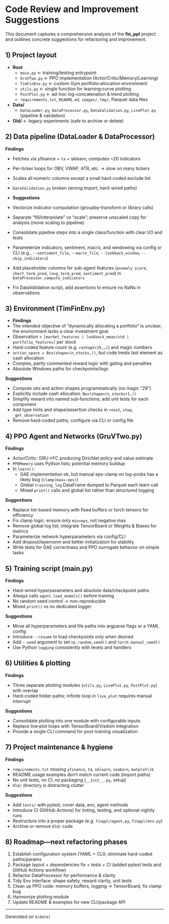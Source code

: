 # Code Review and Improvement Suggestions

This document captures a comprehensive analysis of the **fin_ppl** project and outlines concrete suggestions for refactoring and improvement.

## 1) Project layout
- **Root**
  - `main.py`          ← training/testing entrypoint
  - `GruVTwo.py`       ← PPO implementation (Actor/Critic/Memory/Learning)
  - `TimFinEnv.py`     ← custom Gym portfolio‐allocation environment
  - `utils.py`         ← single function for learning‐curve plotting
  - `PostPlot.py`      ← ad-hoc log-concatenation & trend plotting
  - `requirements.txt`, `README.md`, `images/`, `tmp/`, Parquet data files
- **Data/**
  - `DataLoader.py`, `DataProcessor.py`, `DataValidation.py`, `LivePlot.py` (pipeline & validation)
- **Old/** ← legacy experiments (safe to archive or delete)

## 2) Data pipeline (DataLoader & DataProcessor)
**Findings**
- Fetches via yfinance + `ta` + sklearn, computes ~20 indicators
- Per-ticker loops for OBV, VWAP, ATR, etc. → slow on many tickers
- Scales all numeric columns except a small hard-coded exclude list
- `DataValidation.py` broken (wrong import, hard-wired paths)

- **Suggestions**
- Vectorize indicator computation (groupby-transform or library calls)
- Separate “fill/interpolate” vs “scale”; preserve unscaled copy for analysis (move scaling to pipeline)
- Consolidate pipeline steps into a single class/function with clear I/O and tests
- Parameterize indicators, sentiment, macro, and windowing via config or CLI (e.g., `--sentiment_file`, `--macro_file`, `--lookback_window`, `--skip_indicators`)
- Add placeholder columns for sub-agent features (`anomaly_score`, `short_term_pred`, `long_term_pred`, `sentiment_pred`) in `DataProcessor.compute_indicators`
- Fix DataValidation script, add assertions to ensure no NaNs in observations

## 3) Environment (TimFinEnv.py)
- **Findings**
- The intended objective of “dynamically allocating a portfolio” is unclear; the environment lacks a clear investment goal.
- Observation = `[market_features | lookback_mean/std | portfolio_features]` per stock
- Hard-coded feature count (e.g. `reshape(29,…)`) and magic numbers
- `action_space = Box(shape=(n_stocks,))`, but code treats last element as cash allocation
- Complex, partly commented reward logic with gating and penalties
- Absolute Windows paths for checkpoints/logs

**Suggestions**
- Compute obs and action shapes programmatically (no magic “29”)
- Explicitly include cash allocation: `Box(shape=(n_stocks+1,))`
- Simplify reward into named sub‐functions; add unit tests for each component
- Add type hints and shape/assertion checks in `reset`, `step`, `_get_observation`
- Remove hard-coded paths; configure via CLI or config file

## 4) PPO Agent and Networks (GruVTwo.py)
**Findings**
- Actor/Critic: GRU→FC producing Dirichlet policy and value estimate
- `PPOMemory` uses Python lists; potential memory buildup
- In `learn()`:
  - GAE implementation ok, but manual eps-clamp on log-probs has a likely bug (`clamp(max=-eps)`)
  - Global `training_log` DataFrame dumped to Parquet each learn call
  - Mixed `print()` calls and global list rather than structured logging

**Suggestions**
- Replace list-based memory with fixed buffers or torch tensors for efficiency
- Fix clamp logic: ensure only `min=eps`, not negative max
- Remove global log list; integrate TensorBoard or Weights & Biases for metrics
- Parameterize network hyperparameters via config/CLI
- Add dropout/layernorm and better initialization for stability
- Write tests for GAE correctness and PPO surrogate behavior on simple tasks

## 5) Training script (main.py)
**Findings**
- Hard-wired hyperparameters and absolute data/checkpoint paths
- Always calls `agent.load_models()` before training
- No random seed control → non-reproducible
- Mixed `print()` vs no dedicated logger

**Suggestions**
- Move all hyperparameters and file paths into argparse flags or a YAML config
- Introduce `--resume` to load checkpoints only when desired
- Add `--seed` argument to set `np.random.seed()` and `torch.manual_seed()`
- Use Python `logging` consistently with levels and handlers

## 6) Utilities & plotting
**Findings**
- Three separate plotting modules (`utils.py`, `LivePlot.py`, `PostPlot.py`) with overlap
- Hard-coded folder paths; infinite loop in `live_plot` requires manual interrupt

**Suggestions**
- Consolidate plotting into one module with configurable inputs
- Replace live‐plot loops with TensorBoard/Visdom integration
- Provide a single CLI command for post-training visualization

## 7) Project maintenance & hygiene
**Findings**
- `requirements.txt` missing `yfinance`, `ta`, `sklearn`, `seaborn`, `matplotlib`
- README usage examples don’t match current code (import paths)
- No unit tests, no CI, no packaging (`__init__.py`, setup)
- `Old/` directory is distracting clutter

**Suggestions**
- Add `tests/` with pytest; cover data, env, agent methods
- Introduce CI (GitHub Actions) for linting, testing, and optional nightly runs
- Restructure into a proper package (e.g. `finppl/agent.py`, `finppl/env.py`)
- Archive or remove `Old/` code

## 8) Roadmap—next refactoring phases
1. Establish configuration system (YAML + CLI); eliminate hard-coded paths/params
2. Package layout + dependencies fix + tests + CI (added pytest tests and GitHub Actions workflow)
3. Refactor DataProcessor for performance & clarity
4. Tidy Env interface: shape safety, reward clarity, unit tests
5. Clean up PPO code: memory buffers, logging → TensorBoard, fix clamp bug
6. Harmonize plotting module
7. Update README & examples for new CLI/package API

---
*Generated on* `$(date)`